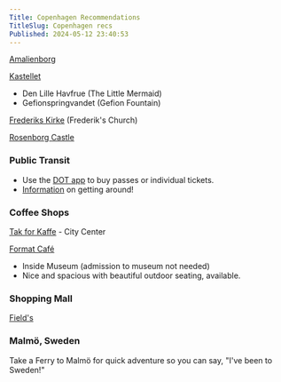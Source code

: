 ```yaml
---
Title: Copenhagen Recommendations
TitleSlug: Copenhagen recs
Published: 2024-05-12 23:40:53
---
```


[Amalienborg](https://www.kongernessamling.dk/en/amalienborg/)

[Kastellet](https://www.forsvaret.dk/da/side/kastellet) 

* Den Lille Havfrue (The Little Mermaid)
* Gefionspringvandet (Gefion Fountain)

[Frederiks Kirke](https://www.marmorkirken.dk/) (Frederik's Church)

[Rosenborg Castle](https://www.kongernessamling.dk/en/rosenborg/)

### Public Transit
* Use the [DOT app](https://www.publictransport.dk/app) to buy passes or individual tickets. 
* [Information](https://www.visitcopenhagen.com/copenhagen/planning/public-transport) on getting around!

### Coffee Shops
[Tak for Kaffe](https://takforkaffe.nu/) - City Center

[Format Café](https://formatcafe.dk/) 

* Inside Museum (admission to museum not needed) 
* Nice and spacious with beautiful outdoor seating, available.

### Shopping Mall
[Field's](https://fields.steenstrom.dk/)

### Malmö, Sweden
Take a Ferry to Malmö for quick adventure so you can say, "I've been to Sweden!"
